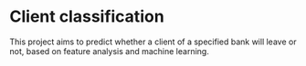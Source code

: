 ﻿# Client classification

This project aims to predict whether a client of a specified bank will leave or not, based on feature analysis and machine learning.
